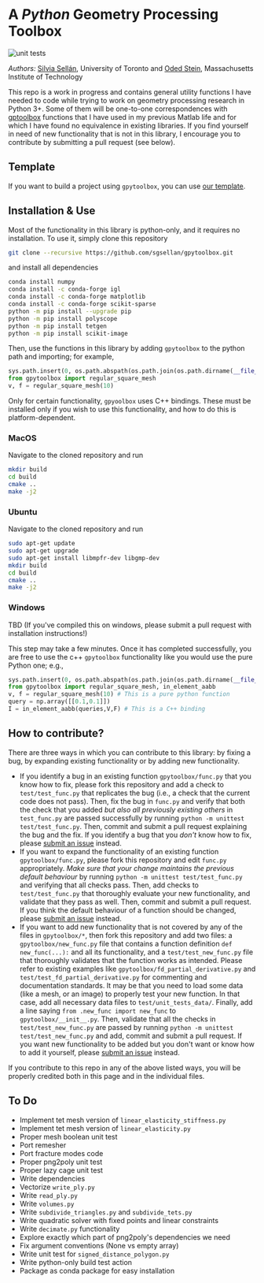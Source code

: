 # A *Python* Geometry Processing Toolbox

![unit
tests](https://github.com/sgsellan/gpytoolbox/actions/workflows/ci.yml/badge.svg)

*Authors:* [Silvia Sellán](https://www.silviasellan.com), University of Toronto
and [Oded Stein](https://odedstein.com), Massachusetts Institute of Technology

This repo is a work in progress and contains general utility functions I have
needed to code while trying to work on geometry processing research in Python
3+. Some of them will be one-to-one correspondences with
[gptoolbox](https://github.com/alecjacobson/gptoolbox) functions that I have
used in my previous Matlab life and for which I have found no equivalence in
existing libraries. If you find yourself in need of new functionality that is
not in this library, I encourage you to contribute by submitting a pull request
(see below).

## Template

If you want to build a project using `gpytoolbox`, you can use [our
template](https://github.com/sgsellan/python-project-with-gpytoolbox).

## Installation & Use

Most of the functionality in this library is python-only, and it requires no
installation. To use it, simply clone this repository
```bash
git clone --recursive https://github.com/sgsellan/gpytoolbox.git
```
and install all dependencies
```bash
conda install numpy
conda install -c conda-forge igl
conda install -c conda-forge matplotlib 
conda install -c conda-forge scikit-sparse
python -m pip install --upgrade pip
python -m pip install polyscope
python -m pip install tetgen
python -m pip install scikit-image
```
Then, use the functions in this library by adding `gpytoolbox` to the python
path and importing; for example,
```python
sys.path.insert(0, os.path.abspath(os.path.join(os.path.dirname(__file__), 'path/to/gpytoolbox')))
from gpytoolbox import regular_square_mesh
v, f = regular_square_mesh(10)
```

Only for certain functionality, `gpyoolbox` uses C++ bindings. These must be
installed only if you wish to use this functionality, and how to do this is
platform-dependent.

### MacOS
Navigate to the cloned repository and run
```bash
mkdir build
cd build
cmake ..
make -j2
```

### Ubuntu
Navigate to the cloned repository and run
```bash
sudo apt-get update
sudo apt-get upgrade
sudo apt-get install libmpfr-dev libgmp-dev
mkdir build
cd build
cmake ..
make -j2
```

### Windows
TBD (If you've compiled this on windows, please submit a pull request with
installation instructions!)

This step may take a few minutes. Once it has completed successfully, you are
free to use the c++ `gpytoolbox` functionality like you would use the pure
Python one; e.g.,
```python
sys.path.insert(0, os.path.abspath(os.path.join(os.path.dirname(__file__), '../ext/gpytoolbox')))
from gpytoolbox import regular_square_mesh, in_element_aabb
v, f = regular_square_mesh(10) # This is a pure python function
query = np.array([[0.1,0.1]])
I = in_element_aabb(queries,V,F) # This is a C++ binding
```


## How to contribute?

There are three ways in which you can contribute to this library: by fixing a
bug, by expanding existing functionality or by adding new functionality.

- If you identify a bug in an existing function `gpytoolbox/func.py` that you
  know how to fix, please fork this repository and add a check to
  `test/test_func.py` that replicates the bug (i.e., a check that the current
  code does not pass). Then, fix the bug in `func.py` and verify that both the
  check that you added *but also all previously existing others* in
  `test_func.py` are passed successfully by running `python -m unittest
  test/test_func.py`. Then, commit and submit a pull request explaining the bug
  and the fix. If you identify a bug that you *don't* know how to fix, please
  [submit an issue](https://github.com/sgsellan/gpytoolbox/issues) instead.
- If you want to expand the functionality of an existing function
  `gpytoolbox/func.py`, please fork this repository and edit `func.py`
  appropriately. *Make sure that your change maintains the previous default
  behaviour* by running `python -m unittest test/test_func.py` and verifying
  that all checks pass. Then, add checks to `test/test_func.py` that thoroughly
  evaluate your new functionality, and validate that they pass as well. Then,
  commit and submit a pull request. If you think the default behaviour of a
  function should be changed, please [submit an
  issue](https://github.com/sgsellan/gpytoolbox/issues) instead.
- If you want to add new functionality that is not covered by any of the files
  in `gpytoolbox/*`, then fork this repository and add two files: a
  `gpytoolbox/new_func.py` file that contains a function definition `def
  new_func(...):` and all its functionality, and a `test/test_new_func.py` file
  that thoroughly validates that the function works as intended. Please refer to
  existing examples like `gpytoolbox/fd_partial_derivative.py` and
  `test/test_fd_partial_derivative.py` for commenting and documentation
  standards. It may be that you need to load some data (like a mesh, or an
  image) to properly test your new function. In that case, add all necessary
  data files to `test/unit_tests_data/`. Finally, add a line saying `from
  .new_func import new_func` to `gpytoolbox/__init__.py`. Then, validate that
  all the checks in `test/test_new_func.py` are passed by running `python -m
  unittest test/test_new_func.py` and add, commit and submit a pull request. If
  you want new functionality to be added but you don't want or know how to add
  it yourself, please [submit an
  issue](https://github.com/sgsellan/gpytoolbox/issues) instead.

If you contribute to this repo in any of the above listed ways, you will be
properly credited both in this page and in the individual files.

## To Do

- Implement tet mesh version of `linear_elasticity_stiffness.py`
- Implement tet mesh version of `linear_elasticity.py`
- Proper mesh boolean unit test
- Port remesher
- Port fracture modes code
- Proper png2poly unit test
- Proper lazy cage unit test
- Write dependencies
- Vectorize `write_ply.py`
- Write `read_ply.py`
- Write `volumes.py`
- Write `subdivide_triangles.py` and `subdivide_tets.py`
- Write quadratic solver with fixed points and linear constraints
- Write `decimate.py` functionality
- Explore exactly which part of png2poly's dependencies we need
- Fix argument conventions (None vs empty array)
- Write unit test for `signed_distance_polygon.py`
- Write python-only build test action
- Package as conda package for easy installation
